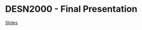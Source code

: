 # DESN2000 - Final Presentation

[Slides](https://docs.google.com/presentation/d/1f4tndOpfixVMwtUphDeNu2aenJK-TDAbLjtqmbiIJZU/edit?usp=sharing)
